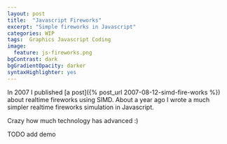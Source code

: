 ```yaml
---
layout: post
title:  "Javascript Fireworks"
excerpt: "Simple fireworks in Javascript"
categories: WIP
tags:  Graphics Javascript Coding
image:
  feature: js-fireworks.png
bgContrast: dark
bgGradientOpacity: darker
syntaxHighlighter: yes
---
```


In 2007 I published [a post]({% post_url 2007-08-12-simd-fire-works %}) about realtime fireworks using SIMD. About a year ago I wrote a much simpler realtime fireworks simulation in Javascript.

Crazy how much technology has advanced :)

TODO add demo
